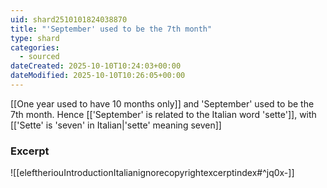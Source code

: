 ```yaml
---
uid: shard2510101824038870
title: "'September' used to be the 7th month"
type: shard
categories:
  - sourced
dateCreated: 2025-10-10T10:24:03+00:00
dateModified: 2025-10-10T10:26:05+00:00
---
```

[[One year used to have 10 months only]] and 'September' used to be the 7th month. Hence [['September' is related to the Italian word 'sette']], with [['Sette' is 'seven' in Italian|'sette' meaning seven]]
### Excerpt
![[eleftheriouIntroductionItalianignorecopyrightexcerptindex#^jq0x-]]
